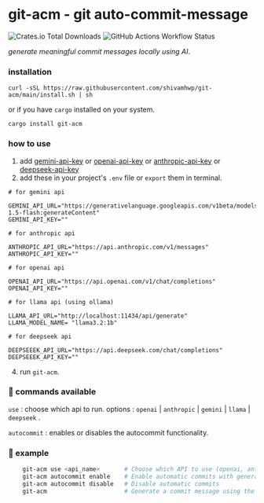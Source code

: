 # git-acm - git auto-commit-message

![Crates.io Total Downloads](https://img.shields.io/crates/d/git-acm?labelColor=%23222&color=white)
![GitHub Actions Workflow Status](https://img.shields.io/github/actions/workflow/status/shivamhwp/git-acm/release.yml?labelColor=%23222&color=white)

_generate meaningful commit messages locally using AI_.

### installation

```
curl -sSL https://raw.githubusercontent.com/shivamhwp/git-acm/main/install.sh | sh
```

or
if you have `cargo` installed on your system.

```
cargo install git-acm
```

### how to use

1. add [gemini-api-key](https://aistudio.google.com/app/apikey) or [openai-api-key](https://platform.openai.com/api-keys) or [anthropic-api-key](https://console.anthropic.com/settings/keys) or [deepseek-api-key](https://platform.deepseek.com/api_keys)
2. add these in your project's `.env` file or `export` them in terminal.

```
# for gemini api

GEMINI_API_URL="https://generativelanguage.googleapis.com/v1beta/models/gemini-1.5-flash:generateContent"
GEMINI_API_KEY=""

# for anthropic api

ANTHROPIC_API_URL="https://api.anthropic.com/v1/messages"
ANTHROPIC_API_KEY=""

# for openai api

OPENAI_API_URL="https://api.openai.com/v1/chat/completions"
OPENAI_API_KEY=""

# for llama api (using ollama)

LLAMA_API_URL="http://localhost:11434/api/generate"
LLAMA_MODEL_NAME= "llama3.2:1b"

# for deepseek api

DEEPSEEEK_API_URL="https://api.deepseek.com/chat/completions"
DEEPSEEEK_API_KEY=""

```

4. run `git-acm`.

### 📍 commands available

`use` : choose which api to run. options : `openai` | `anthropic` | `gemini` | `llama` | `deepseek` .

`autocommit` : enables or disables the autocommit functionality.

### 📍 example

```bash
    git-acm use <api_name>       # Choose which API to use (openai, anthropic, gemini, llama)
    git-acm autocommit enable    # Enable automatic commits with generated messages
    git-acm autocommit disable   # Disable automatic commits
    git-acm                      # Generate a commit message using the currently selected API

```
